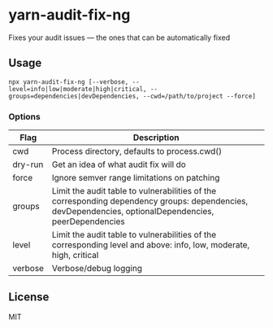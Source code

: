 # yarn-audit-fix-ng
Fixes your audit issues — the ones that can be automatically fixed

## Usage
```shell
npx yarn-audit-fix-ng [--verbose, --level=info|low|moderate|high|critical, --groups=dependencies|devDependencies, --cwd=/path/to/project --force]
```

### Options
| Flag | Description
|---|---
| cwd | Process directory, defaults to process.cwd()
| dry-run | Get an idea of what audit fix will do
| force | Ignore semver range limitations on patching
| groups | Limit the audit table to vulnerabilities of the corresponding dependency groups: dependencies, devDependencies, optionalDependencies, peerDependencies
| level | Limit the audit table to vulnerabilities of the corresponding level and above: info, low, moderate, high, critical
| verbose | Verbose/debug logging

## License
MIT

